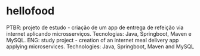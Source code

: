 # hellofood
PTBR: projeto de estudo - criação de um app de entrega de refeição via internet aplicando microsserviços. Tecnologias: Java, Springboot, Maven e MySQL.
ENG: study project - creation of an internet meal delivery app applying microservices. Technologies: Java, Springboot, Maven and MySQL
